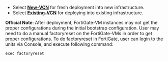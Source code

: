 - Select [**New-VCN**](FortiGate/Active-Passive/New-VCN) for fresh deployment into new infrastructure. 
- Select [**Existing-VCN**](FortiGate/Active-Passive/Existing-VCN) for deploying into existing infrastructure. 

**Official Note**: After deployment, FortiGate-VM instances may not get the proper configurations during the initial bootstrap configuration. User may need to do a manual factoryreset on the FortiGate-VMs in order to get proper configurations. To do factoryreset in FortiGate, user can login to the units via Console, and execute following command:

```
exec factoryreset
```
